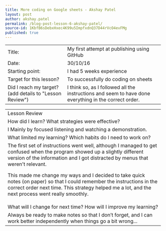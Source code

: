 ```yaml
---
title: More coding on Google sheets - Akshay Patel
layout: post
author: akshay.patel
permalink: /blog-post-lesson-6-akshay-patel/
source-id: 1KbfB6sDebxHxec4K99u5ImpfxdnQ37D44rVcO4evFMg
published: true
---
```

<table>
  <tr>
    <td>Title:</td>
    <td>My first attempt at publishing using GitHub  </td>
  </tr>
  <tr>
    <td>Date:</td>
    <td>30/10/16</td>
  </tr>
  <tr>
    <td>Starting point:</td>
    <td>I had 5 weeks experience</td>
  </tr>
  <tr>
    <td>Target for this lesson?</td>
    <td>To successfully do coding on sheets</td>
  </tr>
  <tr>
    <td>Did I reach my target? 
(add details to "Lesson Review")</td>
    <td>I think so, as I followed all the instructions and seem to have done everything in the correct order.</td>
  </tr>
</table>


<table>
  <tr>
    <td>Lesson Review</td>
  </tr>
  <tr>
    <td>How did I learn? What strategies were effective? </td>
  </tr>
  <tr>
    <td>I Mainly by focused listening and watching a demonstration.</td>
  </tr>
  <tr>
    <td>What limited my learning? Which habits do I need to work on? </td>
  </tr>
  <tr>
    <td>The first set of instructions went well, although I managed to get confused when the program showed up a slightly different version of the information and I got distracted by menus that weren't relevant.  

This made me change my ways and I decided to take quick notes (on paper) so that I could remember the instructions in the correct order next time.  This strategy helped me a lot, and the next process went really smoothly.</td>
  </tr>
  <tr>
    <td>What will I change for next time? How will I improve my learning?</td>
  </tr>
  <tr>
    <td>Always be ready to make notes so that I don’t forget, and I can work better independently when things go a bit wrong...</td>
  </tr>
</table>


